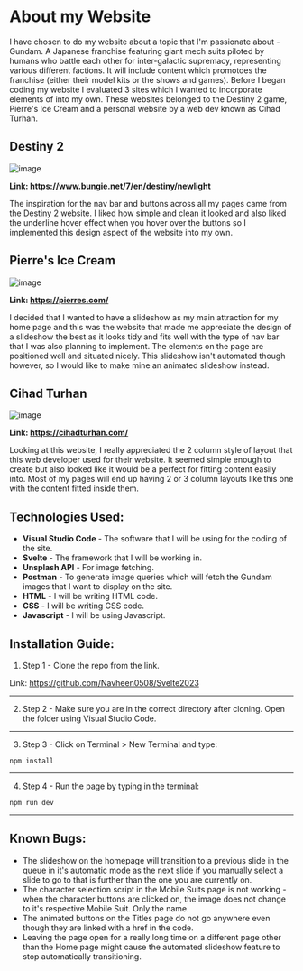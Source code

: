 # About my Website

I have chosen to do my website about a topic that I'm passionate about - Gundam. A Japanese franchise featuring giant mech suits piloted by humans who battle each other for inter-galactic supremacy, representing various different factions.  It will include content which promotoes the franchise (either their model kits or the shows and games).
Before I began coding my website I evaluated 3 sites which I wanted to incorporate elements of into my own. These websites belonged to the Destiny 2 game, Pierre's Ice Cream and a personal website by a web dev known as Cihad Turhan.

## Destiny 2

![image](https://github.com/Navheen0508/Svelte2023/assets/131924590/3da881ca-5101-429b-ac29-c8e395853e3e)

**Link: https://www.bungie.net/7/en/destiny/newlight**

The inspiration for the nav bar and buttons across all my pages came from the Destiny 2 website. I liked how simple and clean it looked and also liked the underline hover effect when you hover over the buttons so I implemented this design aspect of the website into my own. 

## Pierre's Ice Cream

![image](https://github.com/Navheen0508/Svelte2023/assets/131924590/4a645665-928d-453c-a461-94aa01f57d10)

**Link: https://pierres.com/**

I decided that I wanted to have a slideshow as my main attraction for my home page and this was the website that made me appreciate the design of a slideshow the best as it looks tidy and fits well with the type of nav
bar that I was also planning to implement. The elements on the page are positioned well and situated nicely. This slideshow isn't automated though however, so I would like to make mine an animated slideshow instead.

## Cihad Turhan

![image](https://github.com/Navheen0508/Svelte2023/assets/131924590/607aa972-7b3e-42fb-aeb0-2c28caf52e7d)

**Link: https://cihadturhan.com/**

Looking at this website, I really appreciated the 2 column style of layout that this web developer used for their website. It seemed simple enough to create but also looked like it would be a perfect for fitting content
easily into. Most of my pages will end up having 2 or 3 column layouts like this one with the content fitted inside them. 

## Technologies Used:

* **Visual Studio Code** - The software that I will be using for the coding of the site.
* **Svelte** - The framework that I will be working in.
* **Unsplash API** - For image fetching.
* **Postman** - To generate image queries which will fetch the Gundam images that I want to display on the site.
* **HTML** - I will be writing HTML code.
* **CSS** - I will be writing CSS code.
* **Javascript** - I will be using Javascript.

## Installation Guide:

1. Step 1 - Clone the repo from the link.

Link: https://github.com/Navheen0508/Svelte2023
- - - -
2. Step 2 - Make sure you are in the correct directory after cloning. Open the folder using Visual Studio Code.
- - - -
3. Step 3 - Click on Terminal > New Terminal and type:
```
npm install
```
- - - -
4. Step 4 - Run the page by typing in the terminal:
```
npm run dev
```
- - - -
## Known Bugs:

* The slideshow on the homepage will transition to a previous slide in the queue in it's automatic mode as the next slide if you manually select a slide to go to that is further than the one you are currently on.
* The character selection script in the Mobile Suits page is not working - when the character buttons are clicked on, the image does not change to it's respective Mobile Suit. Only the name.
* The animated buttons on the Titles page do not go anywhere even though they are linked with a href in the code.
* Leaving the page open for a really long time on a different page other than the Home page might cause the automated slideshow feature to stop automatically transitioning.



  

